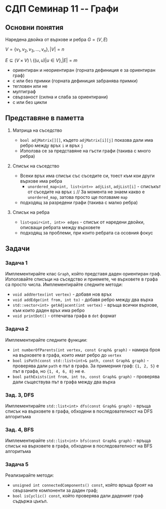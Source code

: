 # СДП Семинар 11 -- Графи

## Основни понятия

Наредена двойка от върхове и ребра $G = (V, E)$

$V = \{v_1, v_2, v_3, \ldots, v_n\}, |V| = n$

$Е \subseteq (V \times V) \setminus \{(u, u) | u \in V\}, |E| = m$

- ориентиран и неориентиран (горната дефиниция е за ориентиран граф)
- с или без примки (горната дефиниция забранява примки)
- тегловен или не
- мултиграф
- свързаност (силна и слаба за ориентирани)
- с или без цикли

## Представяне в паметта

1. Матрица на съседство
    - `bool adjMatrix[][]`, където `adjMatrix[i][j]` показва дали има ребро между връх `i` и връх `j`
    - Използва се за представяне на гъсти графи (такива с много ребра)

2. Списък на съседство
    - Всеки връх има списък със съседите си, тоест към кои други върхове има ребра
      - `unordered_map<int, list<int>> adjList`, `adjList[i]` - списъкът от съседите на връх `i` // За момента не знаем какво е `unordered_map`, затова просто ще ползваме `map`
    - подходящ за разредени графи (такива с малко ребра)

3. Списък на ребра
    - `list<pair<int, int>> edges` - списък от наредени двойки, описващи ребрата между върховете
    - подходящ за проблеми, при които ребрата са осовния фокус

## Задачи

### Задача 1

Имплементирайте клас `Graph`, който представя даден ориентиран граф. Използвайте списъци на съседство и приемете, че върховете в графа са просто числа. Имплементирайте следните методи:

- `void addVertex(int vertex)` - добавя нов връх
- `void addEdge(int from, int to)` - добавя ребро между два върха
- `std::vector<int> getAdjacent(int vertex)` - връща всички върхове, към които даден връх има ребро
- `void printDot()` - отпечатва графа в `dot` формат

### Задача 2

Имплементирайте следните функции:

- `int numberOfParents(int vertex, const Graph& graph)` - намира броя на върховете в графа, които имат ребро до `vertex`
- `bool isPath(const std::list<int>& path, const Graph& graph)` - проверява дали `path` e път в графа. За примерния граф: `{1, 2, 5}` е път в графа, но `{1, 4, 6, 8}` не е.
- `bool pathExists(int from, int to, const Graph& graph)` - проверява дали съществува път в графа между два върха

### Зад. 3, DFS

Имплементирайте `std::list<int> dfs(const Graph& graph)` - връща списък на върховете в графа, обходени в последователност на DFS алгоритъма

### Зад. 4, BFS

Имплементирайте `std::list<int> bfs(const Graph& graph)` - връща списък на върховете в графа, обходени в последователност на BFS алгоритъма

### Задача 5

Реализирайте методи:

- `unsigned int connectedComponents() const`, който връща броят на свързаните компоненти за даден граф;
- `bool isCyclic() const`, който проверява дали даденият граф съдържа цъкъл.
